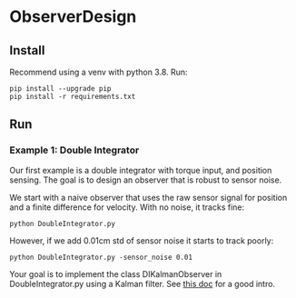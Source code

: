 # ObserverDesign

## Install
Recommend using a venv with python 3.8. Run:
```
pip install --upgrade pip
pip install -r requirements.txt
```

## Run

### Example 1: Double Integrator

Our first example is a double integrator with torque input, and position sensing. The goal is to design an observer that is robust to sensor noise. 

We start with a naive observer that uses the raw sensor signal for position and a finite difference for velocity. With no noise, it tracks fine:  

```
python DoubleIntegrator.py
```

However, if we add 0.01cm std of sensor noise it starts to track poorly:

```
python DoubleIntegrator.py -sensor_noise 0.01
```

Your goal is to implement the class DIKalmanObserver in DoubleIntegrator.py using a Kalman filter. See [this doc](https://www.cs.unc.edu/~welch/media/pdf/kalman_intro.pdf) for a good intro.
